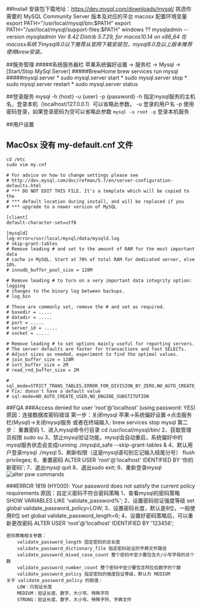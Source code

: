 ##Install
	安装包下载地址：https://dev.mysql.com/downloads/mysql/
	挑选你需要的 MySQL Community Server 版本及对应的平台
	macosx
		配置环境变量
		export PATH="/usr/local/mysql/bin:$PATH"
		export PATH="/usr/local/mysql/support-files:$PATH"
	windows
		??
	<!--验证安装-->
	mysqladmin --version
	*mysqladmin  Ver 8.42 Distrib 5.7.29, for macos10.14 on x86_64*
*在macosx系统下mysql8.0以下推荐从官网下载安装包，mysql8.0及以上版本推荐使用brew安装。*

##服务管理
#####系统服务器栏
	苹果系统偏好设置 -> 服务栏 -> Mysql -> [Start/Stop MySql Server]
#####BrewHome
	brew services run mysql
#####mysql.server
	*  sudo mysql.server start
	*  sudo mysql.server stop
	*  sudo mysql.server restart
	*  sudo mysql.server status

##登录服务
	mysql -h {host} -u {user} -p {password}
	-h 指定mysql服务的主机名，登录本机（localhost/127.0.0.1）可以省略此参数。
	-u 登录的用户名
	-p 使用密码登录，如果登录密码为空可以省略此参数
`mysql -u root -p` 登录本机服务

##用户设置

## MacOsx 没有 my-default.cnf 文件
	cd /etc
	sudo vim my.cnf
	
	# For advice on how to change settings please see
	# http://dev.mysql.com/doc/refman/5.7/en/server-configuration-defaults.html
	# *** DO NOT EDIT THIS FILE. It's a template which will be copied to the
	# *** default location during install, and will be replaced if you
	# *** upgrade to a newer version of MySQL
	
	[client]
	default-character-set=utf8
	
	[mysqld]
	log-error=/usr/local/mysql/data/mysqld.log
	# skip-grant-tables
	# Remove leading # and set to the amount of RAM for the most important data
	# cache in MySQL. Start at 70% of total RAM for dedicated server, else 10%.
	# innodb_buffer_pool_size = 128M
	
	# Remove leading # to turn on a very important data integrity option: logging
	# changes to the binary log between backups.
	# log_bin
	
	# These are commonly set, remove the # and set as required.
	# basedir = .....
	# datadir = .....
	# port = .....
	# server_id = .....
	# socket = .....
	
	# Remove leading # to set options mainly useful for reporting servers.
	# The server defaults are faster for transactions and fast SELECTs.
	# Adjust sizes as needed, experiment to find the optimal values.
	# join_buffer_size = 128M
	# sort_buffer_size = 2M
	# read_rnd_buffer_size = 2M
	
	# sql_mode=STRICT_TRANS_TABLES,ERROR_FOR_DIVISION_BY_ZERO,NO_AUTO_CREATE_USER,NO_ENGINE_SUBSTITUTION
	# Fix: doesn't have a default value
	# sql-mode=NO_AUTO_CREATE_USER,NO_ENGINE_SUBSTITUTION
	

##FQA
###Access denied for user 'root'@'localhost' (using password: YES)
	原因：连接数据库密码错误
	第一步：关闭mysql
		苹果->系统偏好设置->点击服务栏(Mysql)->关闭mysql服务 
		或者在终端输入: brew services stop mysql
	第二步： 重置密码
		1、进入mysql命令行目录
			cd /usr/local/mysql/bin/
		2、获取管理员权限
			sudo su
		3、禁止mysql验证功能，mysql会自动重启，系统偏好中的mysql服务状态会变成running
			./mysqld_safe --skip-grant-tables &
		4、默认用户登录mysql
			./mysql
		5、刷新权限（这是mysql语句别忘记输入结尾分号）
			flush privileges;
		6、重置密码
			ALTER USER 'root'@'localhost' IDENTIFIED BY '你的新密码';
		7、退出mysql
			quit
		8、退出sudo
			exit;
		9、重新登录mysql
![alter psw commands](https://github.com/JoliChen/joli-blog/blob/master/mysql/images/alter_psw.png?raw=true)

###ERROR 1819 (HY000): Your password does not satisfy the current policy requirements
	原因：自定义密码不符合密码策略
	1、查看mysql的密码策略
		 SHOW VARIABLES LIKE 'validate_password%';
	2、设置密码验证强度等级
		set global validate_password_policy=LOW;
	3、设置密码长度，默认是8位，一般使用6位
		set global validate_password_length=6;
	4、设置好密码策略后，可以重新更改密码
		ALTER USER 'root'@'localhost' IDENTIFIED BY '123456';
	
	密码策略相关参数：
		validate_password_length 固定密码的总长度
		validate_password_dictionary_file 指定密码验证的字典文件路径
		validate_password_mixed_case_count 整个密码中至少要包含大/小写字母的总个数
		validate_password_number_count 整个密码中至少要包含阿拉伯数字的个数
		validate_password_policy 指定密码的强度验证等级，默认为 MEDIUM
	关于 validate_password_policy 的取值：
		LOW：只验证长度
		MEDIUM：验证长度、数字、大小写、特殊字符
		STRONG：验证长度、数字、大小写、特殊字符、字典文件
	